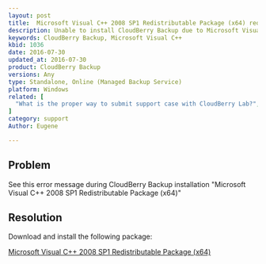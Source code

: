 ```yaml
---
layout: post
title:  Microsoft Visual C++ 2008 SP1 Redistributable Package (x64) required
description: Unable to install CloudBerry Backup due to Microsoft Visual C++ 2008 SP1 package
keywords: CloudBerry Backup, Microsoft Visual C++
kbid: 1036
date: 2016-07-30
updated_at: 2016-07-30
product: CloudBerry Backup
versions: Any
type: Standalone, Online (Managed Backup Service)
platform: Windows
related: [
  "What is the proper way to submit support case with CloudBerry Lab?",
]
category: support
Author: Eugene

---
```

## Problem

See this error message during CloudBerry Backup installation "Microsoft Visual C++ 2008 SP1 Redistributable Package (x64)"

## Resolution

Download and install the following package:

[Microsoft Visual C++ 2008 SP1 Redistributable Package (x64)](http://www.microsoft.com/en-us/download/details.aspx?id=2092)

